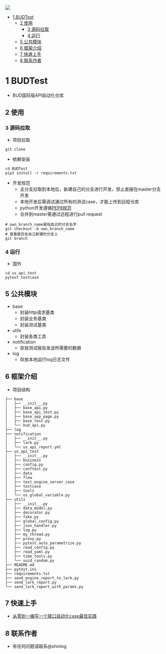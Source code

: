 ![](https://avatars.githubusercontent.com/u/91260628?s=200&v=4)
- [1.BUDTest](#1-BUDTest)
  - [2 使用](#2-使用)
    - [3 源码拉取](#3-源码拉取)
    - [4 运行](#4-运行)
  - [5 公共模块](#5-公共模块)
  - [6 框架介绍](#6-框架介绍)
  - [7 快速上手](#7-快速上手)
  - [8 联系作者](#8-联系作者)

# 1 BUDTest
- BUD国际版API自动化仓库
## 2 使用
### 3 源码拉取
- 项目拉取
```angular2html
git clone 
```
- 依赖安装
```angular2html
cd BUDTest
pip3 install -r requirements.txt
```
- 开发规范
  - 主分支拉取到本地后，新建自己的分支进行开发，禁止直接在master分支开发
  - 本地开发后需调试通过所有的测试case，才能上传到远程仓库
  - python开发遵循[PEP8规范](http://c.biancheng.net/view/4184.html)
  - 合并到master需通过远程进行pull request
```angular2html
# own_branch_name是指自己的分支名字
git checkout -b own_branch_name
# 查看是否在自己新建的分支上
git branch
```
### 4 运行
- 国外
```angular2html
cd us_api_test
pytest testcase
```
## 5 公共模块
- base
  - 封装http请求基类
  - 封装业务基类
  - 封装测试基类
- utils
  - 封装各类工具
- notification
  - 存放测试报告发送所需要的数据
- log
  - 存放本地运行log日志文件
## 6 框架介绍
- 项目结构
```angular2html
├── base
│   ├── __init__.py
│   ├── base_api.py
│   ├── base_api_test.py
│   ├── base_app_page.py
│   ├── base_test.py
│   └── bud_api.py
├── log
├── notification
│   ├── __init__.py
│   ├── lark.py
│   └── us_api_report.yml
├── us_api_test
│   ├── __init__.py
│   ├── business
│   ├── config.py
│   ├── conftest.py
│   ├── data
│   ├── flow
│   ├── test_engine_server_case
│   ├── testcase
│   ├── tools
│   └── us_global_variable.py
├── utils
│   ├── __init__.py
│   ├── data_model.py
│   ├── decorator.py
│   ├── fake.py
│   ├── global_config.py
│   ├── json_handler.py
│   ├── log.py
│   ├── my_thread.py
│   ├── proxy.py
│   ├── pytest_auto_parametrize.py
│   ├── read_config.py
│   ├── read_yaml.py
│   ├── time_tools.py
│   └── uuid_random.py
├── README.md
├── pytest.ini
├── requirements.txt
├── send_engine_report_to_lark.py
├── send_lark_report.py
└── send_lark_report_with_params.py
```
## 7 快速上手
- [从零到一编写一个接口自动化case最佳实践]()

## 8 联系作者
- 有任何问题请联系@shining